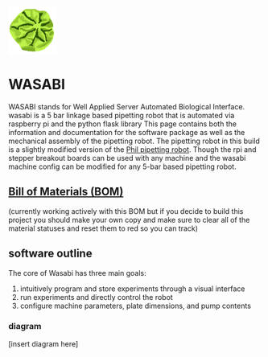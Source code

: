 ![favicon](/WasabiMain/static/favicon/favicon-96x96.png)
# WASABI
WASABI stands for Well Applied Server Automated Biological Interface. wasabi is a 5 bar linkage based pipetting robot that is automated via raspberry pi and the python flask library This page contains both the information and documentation for the software package as well as the mechanical assembly of the pipetting robot. The pipetting robot in this build is a slightly modified version of the [Phil pipetting robot](https://www.biorxiv.org/content/10.1101/2021.07.04.448641v1.full). Though the rpi and stepper breakout boards can be used with any machine and the wasabi machine config can be modified for any 5-bar based pipetting robot.  
## [Bill of Materials (BOM)](https://docs.google.com/spreadsheets/d/16TOlXRDoKtlOAvTiCGKz8jH9Rkvl1hXIs9z1LAUZMCc/edit?usp=sharing)

(currently working actively with this BOM but if you decide to build this project you should make your own copy and make sure to clear all of the material statuses and reset them to red so you can track)

## software outline
The core of Wasabi has three main goals:
1. intuitively program and store experiments through a visual interface 
2. run experiments and directly control the robot 
3. configure machine parameters, plate dimensions, and pump contents

### diagram
[insert diagram here]




